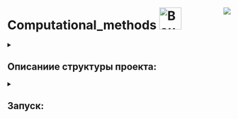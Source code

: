 # Computational_methods <a href="https://emoji.gg/emoji/8557-bouncingsylveon"><img src="https://cdn3.emoji.gg/emojis/8143-bongorage.gif" width="50px" height="50px" alt="BouncingSylveon"></a><img align="right" src="https://hits.seeyoufarm.com/api/count/incr/badge.svg?url=https%3A%2F%2Fgithub.com%2FE-Kozyreva%2Fcomputational_methods&count_bg=%236DDD18&title_bg=%23FFFFFF&icon=&icon_color=%23E7E7E7&title=%E3%85%A4&edge_flat=false"/>



<details><summary><h2>Описаниие структуры проекта:</h2></summary>
<ul>
  <li>В папке <code>algorithms</code> хранятся реализованные алгоритмы.</li>
  <li>В папке <code>generator</code> файл <code>data.py</code> генерирует синтетические данные для алгоритмов.</li>
  <li>В папке <code>output</code> хранятся выходные данные после работы алгоритмов.</li>
  <li>Файл <code>testing.py</code> запускает тесты для алгоритмов.</li>
</ul>
</details>

<details><summary><h2>Запуск:</h2></summary>
<h3>Windows:</h3>
<ul>
  <li><code>python -m venv venv</code></li>
  <li><code>venv/Scripts/activate</code></li>
  <li><code>pip install -r requirements.txt</code></li>
  <li><code>python testing.py</code></li>
</ul>
<h3>Linux:</h3>
<ul>
  <li><code>python3 -m venv venv</code></li>
  <li><code>venv/bin/activate</code></li>
  <li><code>pip3 install -r requirements.txt</code></li>
  <li><code>python3 testing.py</code></li>
</ul>
</details>
